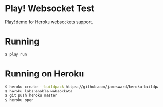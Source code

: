 # Play! Websocket Test

[Play!](http://www.playframework.com/) demo for Heroku websockets support.

# Running

``` bash
$ play run
```

# Running on Heroku

``` bash
$ heroku create --buildpack https://github.com/jamesward/heroku-buildpack-scala.git
$ heroku labs:enable websockets
$ git push heroku master
$ heroku open
```
